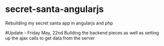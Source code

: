 # secret-santa-angularjs
Rebuilding my secret santa app in angularjs and php

#Update - Friday May, 22nd
Building the backend pieces as well as setting up the ajax calls to get data from the server